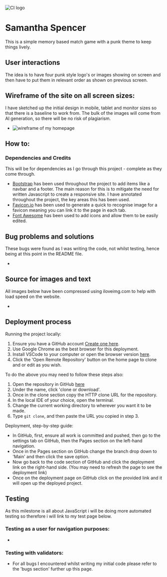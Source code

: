 ![CI logo](https://codeinstitute.s3.amazonaws.com/fullstack/ci_logo_small.png)

# Samantha Spencer

This is a simple memory based match game with a punk theme to keep things lively.

## User interactions

The idea is to have four punk style logo's or images showing on screen and then have to put them in relevant order as shown on previous screen.

## Wireframe of the site on all screen sizes:

I have sketched up the initial design in mobile, tablet and monitor sizes so that there is a baseline to work from. The bulk of the images will come from AI generation, so there will be no risk of plagiarism.

+ ![wireframe of my homepage]()

## How to:

### Dependencies and Credits

This will be for dependencies as I go through this project - complete as they come through.
+ [Bootstrap](https://getbootstrap.com/) has been used throughout the project to add items like a navbar and a footer. The main reason for this is to mitigate the need for written Javascript to create a responsive site. I have annotated throughout the project, the key areas this has been used.
+ [Favicon.io](https://favicon.io/emoji-favicons/love-you-gesture) has been used to generate a quick to recognise image for a favicon meaning you can link it to the page in each tab.
+ [Font Awesome](https://fontawesome.com/kits/524dbc89dc/setup) has been used to add icons and allow them to be easily edited.

## Bug problems and solutions

These bugs were found as I was writing the code, not whilst testing, hence being at this point in the README file.

+ 

## Source for images and text

All images below have been compressed using iloveimg.com to help with load speed on the website.

+ 

## Deployment process

Running the project locally:
1. Ensure you have a GitHub account [Create one here](https://docs.github.com/en/get-started/start-your-journey/creating-an-account-on-github).
2. Use Google Chrome as the best browser for this deployment.
3. Install VSCode to your computer or open the browser version [here](https://vscode.dev/).
4. Click the 'Open Remote Repository' button on the home page to clone and or edit as you wish.

To do the above you may need to follow these steps also:
1. Open the repository in GitHub [here]()
2. Under the name, click 'clone or download'.
3. Once in the clone section copy the HTTP clone URL for the repository.
4. In the local IDE of your choice, open the terminal.
5. Change the current working directory to wherever you want it to be made.
6. Type `git clone`, and then paste the URL you copied in step 3.

Deployment, step-by-step guide:
+ In GitHub, first, ensure all work is committed and pushed, then go to the settings tab on GitHub, then the Pages section on the left-hand navigation.
+ Once in the Pages section on GitHub change the branch drop down to 'Main' and then click the save option.
+ Now go back to the code section of GitHub and click the deployment link on the right-hand side. (You may need to refresh the page to see the deployment link)
+ Once on the deployment page on GitHub click on the provided link and it will open up the deployed project.

## Testing

As this milestone is all about JavaScript i will be doing more automated testing so therefore i will link to my test page below.

### Testing as a user for navigation purposes:
+ 

### Testing with validators:

+ For all bugs I encountered whilst writing my initial code please refer to the 'bugs section' further up this page.